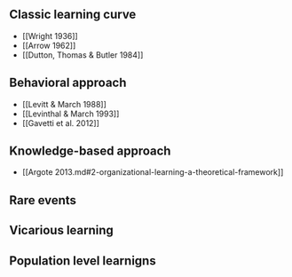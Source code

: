 ## Classic learning curve
* [[Wright 1936]]
* [[Arrow 1962]]
* [[Dutton, Thomas & Butler 1984]]

## Behavioral approach
* [[Levitt & March 1988]]
* [[Levinthal & March 1993]]
* [[Gavetti et al. 2012]]

## Knowledge-based approach
* [[Argote 2013.md#2-organizational-learning-a-theoretical-framework]]

## Rare events

## Vicarious learning

## Population level learnigns